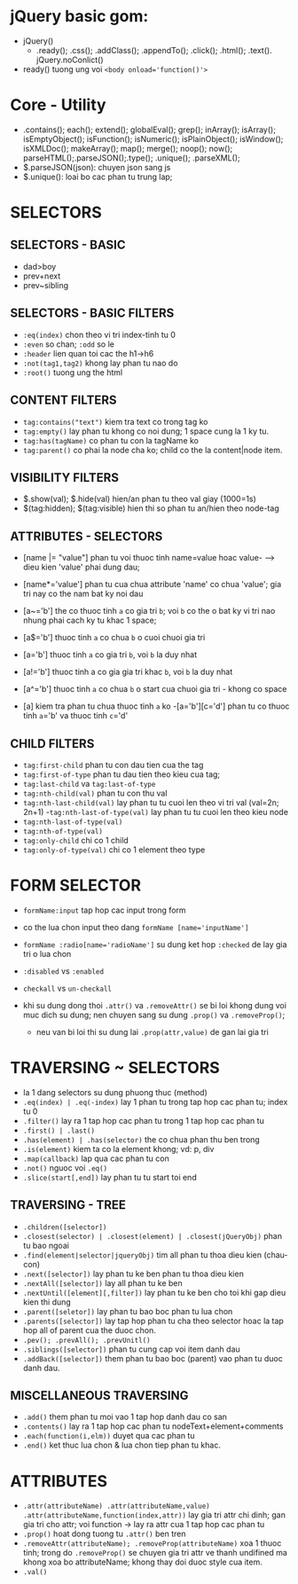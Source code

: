 # jQuery basic gom:

- jQuery()
  - .ready(); .css(); .addClass(); .appendTo(); .click(); .html(); .text(). jQuery.noConlict()
- ready() tuong ung voi `<body onload='function()'>`

# Core - Utility

- .contains(); each(); extend(); globalEval(); grep(); inArray(); isArray(); isEmptyObject(); isFunction(); isNumeric(); isPlainObject(); isWindow(); isXMLDoc(); makeArray(); map(); merge(); noop(); now(); parseHTML();.parseJSON();.type(); .unique(); .parseXML();
- $.parseJSON(json): chuyen json sang js
- $.unique(): loai bo cac phan tu trung lap;

# SELECTORS

## SELECTORS - BASIC

- dad>boy
- prev+next
- prev~sibling

## SELECTORS - BASIC FILTERS

- `:eq(index)` chon theo vi tri index-tinh tu 0
- `:even` so chan; `:odd` so le
- `:header` lien quan toi cac the h1->h6
- `:not(tag1,tag2)` khong lay phan tu nao do
- `:root()` tuong ung the html

## CONTENT FILTERS

- `tag:contains("text")` kiem tra text co trong tag ko
- `tag:empty()` lay phan tu khong co noi dung; 1 space cung la 1 ky tu.
- `tag:has(tagName)` co phan tu con la tagName ko
- `tag:parent()` co phai la node cha ko; child co the la content|node item.

## VISIBILITY FILTERS

- $.show(val); $.hide(val) hien/an phan tu theo val giay (1000=1s)
- $(tag:hidden); $(tag:visible) hien thi so phan tu an/hien theo node-tag

## ATTRIBUTES - SELECTORS

- [name |= "value"] phan tu voi thuoc tinh name=value hoac value- --> dieu kien 'value' phai dung dau;

- [name*='value'] phan tu cua chua attribute 'name' co chua 'value'; gia tri nay co the nam bat ky noi dau
- [a~='b'] the co thuoc tinh `a` co gia tri `b`; voi `b` co the o bat ky vi tri nao nhung phai cach ky tu khac 1 space;
- [a$='b'] thuoc tinh `a` co chua `b` o cuoi chuoi gia tri
- [a='b'] thuoc tinh `a` co gia tri `b`, voi `b` la duy nhat
- [a!='b'] thuoc tinh a co gia gia tri khac `b`, voi `b` la duy nhat
- [a^='b'] thuoc tinh `a` co chua `b` o start cua chuoi gia tri - khong co space
- [a] kiem tra phan tu chua thuoc tinh `a` ko -[a='b'][c='d'] phan tu co thuoc tinh `a`='b' va thuoc tinh `c`='d'

## CHILD FILTERS

- `tag:first-child` phan tu con dau tien cua the tag
- `tag:first-of-type` phan tu dau tien theo kieu cua tag;
- `tag:last-child` va `tag:last-of-type`
- `tag:nth-child(val)` phan tu con thu val
- `tag:nth-last-child(val)` lay phan tu tu cuoi len theo vi tri val (val=2n; 2n+1) -`tag:nth-last-of-type(val)` lay phan tu tu cuoi len theo kieu node
- `tag:nth-last-of-type(val)`
- `tag:nth-of-type(val)`
- `tag:only-child` chi co 1 child
- `tag:only-of-type(val)` chi co 1 element theo type

# FORM SELECTOR

- `formName:input` tap hop cac input trong form

- co the lua chon input theo dang `formName [name='inputName']`
- `formName :radio[name='radioName']` su dung ket hop `:checked` de lay gia tri o lua chon
- `:disabled` vs `:enabled`
- `checkall` vs `un-checkall`
- khi su dung dong thoi `.attr()` va `.removeAttr()` se bi loi khong dung voi muc dich su dung; nen chuyen sang su dung `.prop()` va `.removeProp()`;
  - neu van bi loi thi su dung lai `.prop(attr,value)` de gan lai gia tri

# TRAVERSING ~ SELECTORS

- la 1 dang selectors su dung phuong thuc (method)
- `.eq(index) | .eq(-index)` lay 1 phan tu trong tap hop cac phan tu; index tu 0
- `.filter()` lay ra 1 tap hop cac phan tu trong 1 tap hop cac phan tu
- `.first() | .last()`
- `.has(element) | .has(selector)` the co chua phan thu ben trong
- `.is(element)` kiem ta co la element khong; vd: p, div
- `.map(callback)` lap qua cac phan tu con
- `.not()` nguoc voi `.eq()`
- `.slice(start[,end])` lay phan tu tu start toi end

## TRAVERSING - TREE

- `.children([selector])`
- `.closest(selector) | .closest(element) | .closest(jQueryObj)` phan tu bao ngoai
- `.find(element|selector|jqueryObj)` tim all phan tu thoa dieu kien (chau-con)
- `.next([selector])` lay phan tu ke ben phan tu thoa dieu kien
- `.nextAll([selector])` lay all phan tu ke ben
- `.nextUntil([element][,filter])` lay phan tu ke ben cho toi khi gap dieu kien thi dung
- `.parent([seletor])` lay phan tu bao boc phan tu lua chon
- `.parents([selector])` lay tap hop phan tu cha theo selector hoac la tap hop all of parent cua the duoc chon.
- `.pev(); .prevAll(); .prevUnitl()`
- `.siblings([selector])` phan tu cung cap voi item danh dau
- `.addBack([selector])` them phan tu bao boc (parent) vao phan tu duoc danh dau.

## MISCELLANEOUS TRAVERSING

- `.add()` them phan tu moi vao 1 tap hop danh dau co san
- `.contents()` lay ra 1 tap hop cac phan tu nodeText+element+comments
- `.each(function(i,elm))` duyet qua cac phan tu
- `.end()` ket thuc lua chon & lua chon tiep phan tu khac.

# ATTRIBUTES

- `.attr(attributeName) .attr(attributeName,value) .attr(attributeName,function(index,attr))` lay gia tri attr chi dinh; gan gia tri cho attr; voi function -> lay ra attr cua 1 tap hop cac phan tu
- `.prop()` hoat dong tuong tu `.attr()` ben tren
- `.removeAttr(attributeName); .removeProp(attributeName)` xoa 1 thuoc tinh; trong do `.removeProp()` se chuyen gia tri attr ve thanh undifined ma khong xoa bo attributeName; khong thay doi duoc style cua item.
- `.val()`
